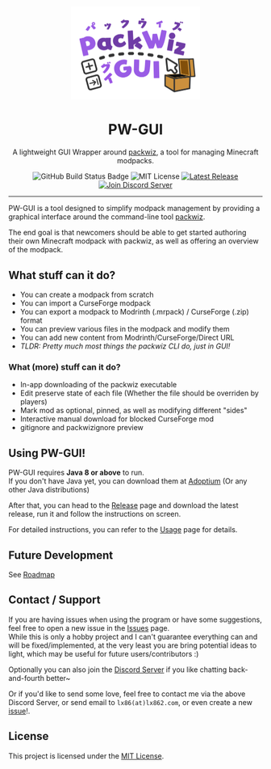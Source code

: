 <div align="center">
    <img src="./assets/pwgui_logo.svg" width="256" alt="PW-GUI Logo">    
    <h1>PW-GUI</h1>
    <p>A lightweight GUI Wrapper around <a href="https://github.com/packwiz/packwiz">packwiz</a>, a tool for managing Minecraft modpacks.</p>
    <img alt="GitHub Build Status Badge" src="https://github.com/Kenny-Hui/PW-GUI/actions/workflows/build.yml/badge.svg">
    <img alt="MIT License" src="https://img.shields.io/github/license/Kenny-Hui/PW-GUI">
    <a href="https://github.com/Kenny-Hui/PW-GUI/releases"><img alt="Latest Release" src="https://img.shields.io/github/v/release/Kenny-Hui/PW-GUI"></a>
    <a href="https://discord.gg/jzbhWEBFPx"><img alt="Join Discord Server" src="https://img.shields.io/discord/1257225868292653087"></a>
</div>

---

PW-GUI is a tool designed to simplify modpack management by providing a graphical interface around the command-line tool [packwiz](https://packwiz.infra.link).

The end goal is that newcomers should be able to get started authoring their own Minecraft modpack with packwiz, as well as offering an overview of the modpack.

## What stuff can it do?
- You can create a modpack from scratch
- You can import a CurseForge modpack
- You can export a modpack to Modrinth (.mrpack) / CurseForge (.zip) format
- You can preview various files in the modpack and modify them
- You can add new content from Modrinth/CurseForge/Direct URL
- *TLDR: Pretty much most things the packwiz CLI do, just in GUI!*

### What (more) stuff can it do?
- In-app downloading of the packwiz executable
- Edit preserve state of each file (Whether the file should be overriden by players)
- Mark mod as optional, pinned, as well as modifying different "sides"
- Interactive manual download for blocked CurseForge mod
- gitignore and packwizignore preview

## Using PW-GUI!
PW-GUI requires **Java 8 or above** to run.  
If you don't have Java yet, you can download them at [Adoptium](https://adoptium.net) (Or any other Java distributions)

After that, you can head to the [Release](https://github.com/Kenny-Hui/PW-GUI/releases) page and download the latest release, run it and follow the instructions on screen.  

For detailed instructions, you can refer to the [Usage](./docs/Usage.md) page for details.

## Future Development
See [Roadmap](./docs/Roadmap.md)

## Contact / Support
If you are having issues when using the program or have some suggestions, feel free to open a new issue in the [Issues](https://github.com/Kenny-Hui/PW-GUI/issues) page.  
While this is only a hobby project and I can't guarantee everything can and will be fixed/implemented, at the very least you are bring potential ideas to light, which may be useful for future users/contributors :)

Optionally you can also join the [Discord Server](https://discord.gg/jzbhWEBFPx) if you like chatting back-and-fourth better~

Or if you'd like to send some love, feel free to contact me via the above Discord Server, or send email to `lx86(at)lx862.com`, or even create a new [issue](https://github.com/Kenny-Hui/PW-GUI/issues)!.

## License
This project is licensed under the [MIT License](./LICENSE).